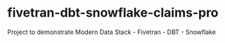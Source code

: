 # fivetran-dbt-snowflake-claims-pro
Project to demonstrate Modern Data Stack - Fivetran - DBT - Snowflake
